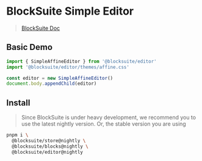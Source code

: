 # BlockSuite Simple Editor

> [BlockSuite Doc](https://block-suite.com/getting-started.html)

## Basic Demo

```ts
import { SimpleAffineEditor } from '@blocksuite/editor'
import '@blocksuite/editor/themes/affine.css'

const editor = new SimpleAffineEditor()
document.body.appendChild(editor)
```

## Install

> Since BlockSuite is under heavy development, we recommend you to use the latest nightly version.
> Or, the stable version you are using

```bash
pnpm i \
  @blocksuite/store@nightly \
  @blocksuite/blocks@nightly \
  @blocksuite/editor@nightly
```
